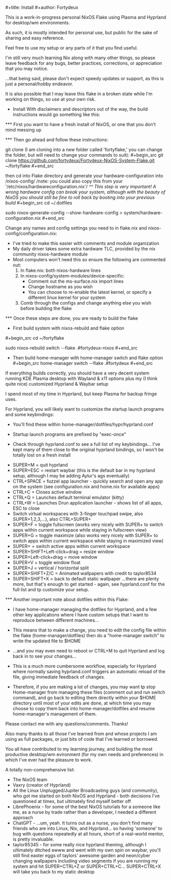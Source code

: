 #+title: Install
#+author: Fortydeux

This is a work-in-progress personal NixOS Flake using Plasma and Hyprland for desktop/wm environments. 

As such, it is mostly intended for personal use, but public for the sake of sharing and easy reference. 

Feel free to use my setup or any parts of it that you find useful. 

I'm still very much learning Nix along with many other things, so please leave feedback for any bugs, better practices, corrections, or appreciation that you may notice. 

...that being said, please don't expect speedy updates or support, as this is just a personal/hobby endeavor.

It is also possible that I may leave this flake in a broken state while I'm working on things, so use at your own risk.

* Install
With disclaimers and descriptors out of the way, the build instructions would go something like this:

*** First you want to have a fresh install of NixOS, or one that you don't mind messing up

*** Then go ahead and follow these instructions:

git clone <this-repo> (I am cloning into a new folder called 'fortyflake,' you can change the folder, but will need to change your commands to suit):
#+begin_src
git clone https://github.com/fortydeux/Fortydeux-NixOS-System-Flake.git ~/fortyflake
#+end_src

then cd into Flake directory and generate your hardware-configuration into <flake-dir>/nixos-config/ /note: you could also copy this from your '/etc/nixos/hardwareconfiguration.nix'/
*^^ This step is very important! A wrong hardware config can break your system, although with the beauty of NixOS you should still be fine to roll back by booting into your previous build*
#+begin_src
cd ~/.dotfiles

sudo nixos-generate-config --show-hardware-config > system/hardware-configuration.nix
#+end_src

Change any names and config settings you need to in flake.nix and nixos-config/configuration.nix:
- I've tried to make this easier with comments and module organization
- My daily driver takes some extra hardware TLC, provided by the nix community nixos-hardware module
- Most computers won't need this so ensure the following are commented out:
  1. In flake.nix: both nixos-hardware lines
  2. In nixos-config/system-modules/device-specific:
     - Comment out the ms-surface.nix import lines
     - Change hostname as you wish
     - You can choose to re-enable the latest kernel, or specify a different linux kernel for your system
  3. Comb through the configs and change anything else you wish before building the flake

*** Once these steps are done, you are ready to build the flake

- First build system with nixos-rebuild and flake option

#+begin_src
cd ~/fortyflake

sudo nixos-rebuild switch --flake .#fortydeux-nixos
#+end_src

- Then build home-manager with home-manager switch and flake option
#+begin_src
home-manager switch --flake .#fortydeux
#+end_src

If everything builds correctly, you should have a very decent system running KDE Plasma desktop with Wayland & x11 options plus my (I think quite nice) customized Hyprland & Waybar setup

I spend most of my time in Hyprland, but keep Plasma for backup fringe uses. 

For Hyprland, you will likely want to customize the startup launch programs and some keybindings:

- You'll find these within home-manager/dotfiles/hypr/hyprland.conf

- Startup launch programs are prefixed by "exec-once"

- Check through hyprland.conf to see a full list of my keybindings... I've kept many of them close to the original hyprland bindings, so I won't be totally lost on a fresh install

+ SUPER+M = quit hyprland
+ SUPER+ESC = restart waybar (this is the default bar in my hyprland setup, although I may be adding Aylur's ags eventually)
+ CTRL+SPACE = fuzzel app launcher - quickly search and open any app on the system (see configuration.nix and home.nix for available apps)
+ CTRL+C = Closes active window
+ CTRL+Q = Launches default terminal emulator (kitty)
+ CTRL+W = Launches Drun application launcher - shows list of all apps, ESC to close
+ Switch virtual workspaces with 3-finger touchpad swipe, also SUPER+1,2,3,...), also CTRL+SUPER+<right and left arrow keys>
+ SUPER+F = toggle fullscreen (works very nicely with SUPER+<arrow-keys> to switch apps within current workspace while staying in fullscreen view)
+ SUPER+G = toggle maximize (also works very nicely with SUPER+<arrow-keys> to switch apps within current workspace while staying in maximized view)
+ SUPER+<arrow-keys> = switch active apps within current workspace
+ SUPER+SHIFT+Left-click+drag = resize window
+ SUPER+Left-click+drag = move window
+ SUPER+V = toggle window float
+ SUPER+J = vertical / horizontal split
+ SUPER+SHIFT+Z/C = Animated wallpapers with credit to taylor8534
+ SUPER+SHIFT+X = back to default static wallpaper
...there are plenty more, but that's enough to get started - again, see hyprland.conf for the full list and tp customize your setup. 

*** Another important note about dotfiles within this Flake:
- I have home-manager managing the dotfiles for Hyprland, and a few other key applications where I have custom setups that I want to reproduce between different machines...

- This means that to make a change, you need to edit the config file within the flake (home-manager/dotfiles) then do a "home-manager switch" to write the updated file to $HOME
- ...and you may even need to reboot or CTRL+M to quit Hyprland and log back in to see your changes...
- This is a much more cumbersome workflow, especially for Hyprland where normally saving hyprland.conf triggers an automatic reload of the file, giving immediate feedback of changes.
- Therefore, if you are making a lot of changes, you may want tp stop Home-manager from managing these files (comment out and run switch command), and go back to editing them directly within your $HOME directory until most of your edits are done, at which time you may choose to copy them back into home-manager/dotfiles and resume home-manager's management of them.

Please contact me with any questions/comments. Thanks! 

Also many thanks to all those I've learned from and whose projects I am using as full packages, or just bits of code that I've learned or borrowed.

You all have contributed to my learning journey, and building the most productive desktop/wm evironment (for my own needs and preferences) in which I've ever had the pleasure to work.

A totally non-comprehensive list:
- The NixOS team
- Vaxry (creator of Hyprland)
- All the Linux Unplugged/Jupiter Broadcasting guys (and community), who got me started on both NixOS and Hyprland - both decisions I've questioned at times, but ultimately find myself better off
- LibrePhoenix - for some of the best NixOS tutorials for a someone like me, as a nurse by trade rather than a developer, I needed a different approach
- ChatGPT - ...um, yeah. It turns out as a nurse, you don't find many friends who are into Linux, Nix, and Hyprland... so having 'someone' to bug with questions repeatedly at all hours, short of a real-world mentor, is pretty invaluable.
- taylor85345 - for some really nice hyprland theming, although I ultimately ditched ewww and went with my own spin on waybar, you'll still find easter eggs of taylors' awesome garden and neon/cyber changing wallpapers including video segments if you are running my system and hit SUPER+CTRL+Z or SUPER+CTRL+C... SUPER+CTRL+X will take you back to my static desktop
